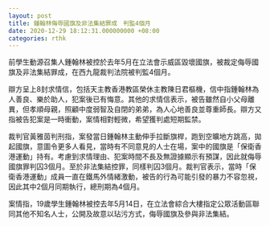 ```yaml
---
layout: post
title: 鍾翰林侮辱國旗及非法集結罪成　判監4個月
date: 2020-12-29 18:12:31.000000000 +08:00
categories: rthk
---
```


前學生動源召集人鍾翰林被控於去年5月在立法會示威區毀壞國旗，被裁定侮辱國旗及非法集結罪成，在西九龍裁判法院被判監4個月。

辯方呈上8封求情信，包括天主教香港教區榮休主教陳日君樞機，信中指鍾翰林為人善良、樂於助人，犯案後已有悔意。其他的求情信表示，被告雖然自小父母離異，但孝順母親，照顧中度弱智及自閉的弟弟，為人心地善良並尊重師長。辯方又指被告犯案是一時衝動，案情相對輕微，希望獲判處短期監禁。

裁判官黃雅茵判刑指，案發當日鍾翰林主動伸手拉斷旗桿，跑到空曠地方跳高，拋起國旗，意圖令更多人看見，當時有不同意見的人士在場，案中的國旗是「保衛香港運動」持有。考慮到求情理由、犯案時間不長及無證據顯示有預謀，因此就侮辱國旗罪判囚3個月。至於非法集結控罪，同樣判囚3個月。裁判官表示，當時「保衛香港運動」成員一直在鐵馬外情緒激動，被告的行為可能引發的暴力不容忽視，因此其中2個月同期執行，總刑期為4個月。

案情指，19歲學生鍾翰林被控去年5月14日，在立法會綜合大樓指定公眾活動區聯同其他不知名人士，公開及故意以玷污方式，侮辱國旗及參與非法集結。
